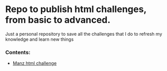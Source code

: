 # Repo to publish html challenges, from basic to advanced.

Just a personal repository to save all the challenges that I do to refresh my knowledge and learn new things

### Contents:
- [Manz html challenge](<Manz Challenge/README.md>)